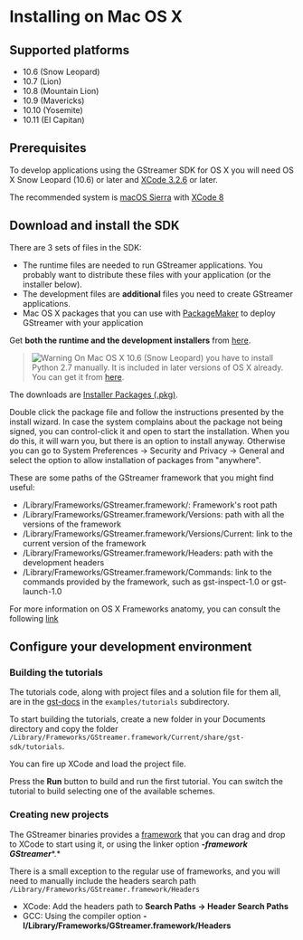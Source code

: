 #  Installing on Mac OS X

## Supported platforms

 *  10.6 (Snow Leopard)
 *  10.7 (Lion)
 *  10.8 (Mountain Lion)
 *  10.9 (Mavericks)
 *  10.10 (Yosemite)
 *  10.11 (El Capitan)

## Prerequisites

To develop applications using the GStreamer SDK for OS X you will need
OS X Snow Leopard (10.6) or later and
[XCode 3.2.6](https://developer.apple.com/devcenter/mac/index.action) or
later.

The recommended system is [macOS Sierra](http://www.apple.com/macosx/) with
[XCode 8](https://developer.apple.com/xcode/)

## Download and install the SDK

There are 3 sets of files in the SDK:

  - The runtime files are needed to run GStreamer applications. You
    probably want to distribute these files with your application (or
    the installer below).
  - The development files are **additional** files you need to create
    GStreamer applications.
  - Mac OS X packages that you can use
    with [PackageMaker](https://developer.apple.com/library/mac/#documentation/DeveloperTools/Conceptual/PackageMakerUserGuide/Introduction/Introduction.html)
    to deploy GStreamer with your application

Get **both the runtime and the development installers** from [here](https://gstreamer.freedesktop.org/data/pkg/osx/).


> ![Warning](images/icons/emoticons/warning.svg)
> On Mac OS X 10.6 (Snow Leopard) you have to install Python 2.7 manually. It is included in later versions of OS X already. You can get it from [here](http://www.python.org/getit).

The downloads are
[Installer Packages
(.pkg)](http://en.wikipedia.org/wiki/Installer_%28Mac_OS_X%29).

Double click the package file and follow the instructions presented by
the install wizard. In case the system complains about the package not
being signed, you can control-click it and open to start the
installation. When you do this, it will warn you, but there is an option
to install anyway. Otherwise you can go to System Preferences → Security
and Privacy → General and select the option to allow installation of
packages from "anywhere".


These are some paths of the GStreamer framework that you might find
useful:

  - /Library/Frameworks/GStreamer.framework/: Framework's root path
  - /Library/Frameworks/GStreamer.framework/Versions: path with all the
    versions of the framework
  - /Library/Frameworks/GStreamer.framework/Versions/Current: link to
    the current version of the framework
  - /Library/Frameworks/GStreamer.framework/Headers: path with the
    development headers
  - /Library/Frameworks/GStreamer.framework/Commands: link to the
    commands provided by the framework, such as gst-inspect-1.0 or
    gst-launch-1.0

For more information on OS X Frameworks anatomy, you can consult the
following [link](https://developer.apple.com/library/mac/#documentation/MacOSX/Conceptual/BPFrameworks/Concepts/FrameworkAnatomy.html)

## Configure your development environment

### Building the tutorials

The tutorials code, along with project files and a solution file for
them all, are in the
[gst-docs](https://gitlab.freedesktop.org/gstreamer/gst-docs/) in the
`examples/tutorials` subdirectory.

To start building the tutorials, create a new folder in your Documents
directory and copy the
folder `/Library/Frameworks/GStreamer.framework/Current/share/gst-sdk/tutorials`.

You can fire up XCode and load the project file.

Press the **Run** button to build and run the first tutorial. You can
switch the tutorial to build selecting one of the available schemes.

### Creating new projects

The GStreamer binaries provides a
[framework](https://developer.apple.com/library/mac/#documentation/MacOSX/Conceptual/BPFrameworks/Tasks/IncludingFrameworks.html)
that you can drag and drop to XCode to start using it, or using the
linker option ***-framework GStreamer****.*

There is a small exception to the regular use of frameworks, and you
will need to manually include the headers search
path  `/Library/Frameworks/GStreamer.framework/Headers`

  - XCode: Add the headers path to **Search Paths → Header Search
    Paths**
  - GCC: Using the compiler
    option **-I/Library/Frameworks/GStreamer.framework/Headers**
